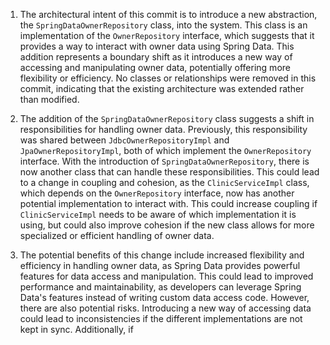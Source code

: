 1) The architectural intent of this commit is to introduce a new abstraction, the `SpringDataOwnerRepository` class, into the system. This class is an implementation of the `OwnerRepository` interface, which suggests that it provides a way to interact with owner data using Spring Data. This addition represents a boundary shift as it introduces a new way of accessing and manipulating owner data, potentially offering more flexibility or efficiency. No classes or relationships were removed in this commit, indicating that the existing architecture was extended rather than modified.

2) The addition of the `SpringDataOwnerRepository` class suggests a shift in responsibilities for handling owner data. Previously, this responsibility was shared between `JdbcOwnerRepositoryImpl` and `JpaOwnerRepositoryImpl`, both of which implement the `OwnerRepository` interface. With the introduction of `SpringDataOwnerRepository`, there is now another class that can handle these responsibilities. This could lead to a change in coupling and cohesion, as the `ClinicServiceImpl` class, which depends on the `OwnerRepository` interface, now has another potential implementation to interact with. This could increase coupling if `ClinicServiceImpl` needs to be aware of which implementation it is using, but could also improve cohesion if the new class allows for more specialized or efficient handling of owner data.

3) The potential benefits of this change include increased flexibility and efficiency in handling owner data, as Spring Data provides powerful features for data access and manipulation. This could lead to improved performance and maintainability, as developers can leverage Spring Data's features instead of writing custom data access code. However, there are also potential risks. Introducing a new way of accessing data could lead to inconsistencies if the different implementations are not kept in sync. Additionally, if